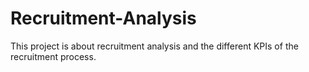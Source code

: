 # Recruitment-Analysis
This project is about recruitment analysis and the different KPIs of the recruitment process.
